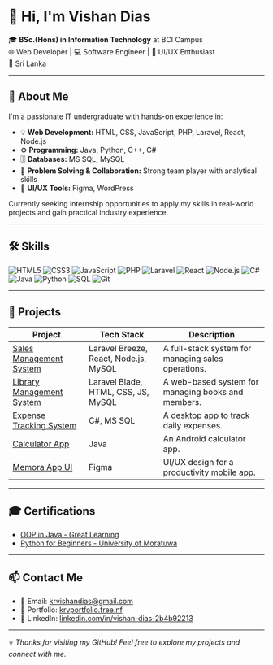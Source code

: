 # 👋 Hi, I'm Vishan Dias

🎓 **BSc.(Hons) in Information Technology** at BCI Campus  
🌐 Web Developer | 💻 Software Engineer | 🎨 UI/UX Enthusiast  
📍 Sri Lanka

---

## 🚀 About Me

I'm a passionate IT undergraduate with hands-on experience in:

- 💡 **Web Development:** HTML, CSS, JavaScript, PHP, Laravel, React, Node.js  
- ⚙️ **Programming:** Java, Python, C++, C#  
- 🗄️ **Databases:** MS SQL, MySQL  
- 🧠 **Problem Solving & Collaboration:** Strong team player with analytical skills  
- 🎨 **UI/UX Tools:** Figma, WordPress

Currently seeking internship opportunities to apply my skills in real-world projects and gain practical industry experience.

---

## 🛠️ Skills

![HTML5](https://img.shields.io/badge/-HTML5-E34F26?style=flat&logo=html5&logoColor=white)
![CSS3](https://img.shields.io/badge/-CSS3-1572B6?style=flat&logo=css3)
![JavaScript](https://img.shields.io/badge/-JavaScript-F7DF1E?style=flat&logo=javascript&logoColor=black)
![PHP](https://img.shields.io/badge/-PHP-777BB4?style=flat&logo=php&logoColor=white)
![Laravel](https://img.shields.io/badge/-Laravel-F05340?style=flat&logo=laravel&logoColor=white)
![React](https://img.shields.io/badge/-React-20232A?style=flat&logo=react)
![Node.js](https://img.shields.io/badge/-Node.js-339933?style=flat&logo=node.js&logoColor=white)
![C#](https://img.shields.io/badge/-CSharp-239120?style=flat&logo=c-sharp&logoColor=white)
![Java](https://img.shields.io/badge/-Java-007396?style=flat&logo=java&logoColor=white)
![Python](https://img.shields.io/badge/-Python-3776AB?style=flat&logo=python&logoColor=white)
![SQL](https://img.shields.io/badge/-SQL-4479A1?style=flat&logo=postgresql&logoColor=white)
![Git](https://img.shields.io/badge/-Git-F05032?style=flat&logo=git&logoColor=white)

---

## 📂 Projects

| Project | Tech Stack | Description |
|--------|------------|-------------|
| [Sales Management System](https://github.com/krvdias/sales_management_system) | Laravel Breeze, React, Node.js, MySQL | A full-stack system for managing sales operations. |
| [Library Management System](https://github.com/krvdias/Library-Management-System) | Laravel Blade, HTML, CSS, JS, MySQL | A web-based system for managing books and members. |
| [Expense Tracking System](https://github.com/krvdias/ExpenceTrackingSystem) | C#, MS SQL | A desktop app to track daily expenses. |
| [Calculator App](https://github.com/krvdias/Calculator_App) | Java | An Android calculator app. |
| [Memora App UI](https://www.figma.com/design/u2pbWssXfs50rEA0VyWt2g/HCI-Project?node-id=0-1&t=nGulYNKzNE4x8vMz-1) | Figma | UI/UX design for a productivity mobile app. |

---

## 🎓 Certifications

- [OOP in Java - Great Learning](https://verify.mygreatlearning.com/verify/MEXKADKC)
- [Python for Beginners - University of Moratuwa](https://open.uom.lk/lms/mod/customcert/verify_certificate.php?contextid=4776&code=G24FcGdJbu&qrcode=1)

---

## 📫 Contact Me

- 📧 Email: [krvishandias@gmail.com](mailto:krvishandias@gmail.com)  
- 🔗 Portfolio: [krvportfolio.free.nf](https://krvportfolio.free.nf/?i=1)  
- 💼 LinkedIn: [linkedin.com/in/vishan-dias-2b4b92213](https://www.linkedin.com/in/vishan-dias-2b4b92213)  

---

⭐ _Thanks for visiting my GitHub! Feel free to explore my projects and connect with me._

